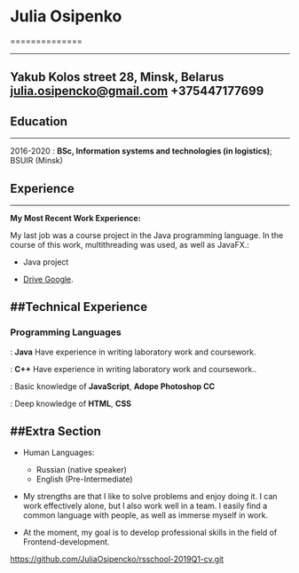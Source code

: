 # Julia Osipenko
==============

-------------------------------------
Yakub Kolos street 28, Minsk, Belarus
julia.osipencko@gmail.com
+375447177699
-------------------------------------

## Education
---------

2016-2020
:   **BSc, Information systems and technologies (in logistics)**; 
    BSUIR (Minsk)

## Experience
----------

**My Most Recent Work Experience:**

My last job was a course project in the Java programming language.
In the course of this work, multithreading was used, as well as JavaFX.:

* Java project

* [Drive Google](https://drive.google.com/open?id=1nwtJVgtDHTHhvAxN8J5HYi5KtIezVyb9). 

##Technical Experience
--------------------

### Programming Languages
:   **Java** Have experience in writing laboratory work and coursework.

:   **C++** Have experience in writing laboratory work and coursework.. 

:   Basic knowledge of **JavaScript**, **Adope Photoshop CC**

:   Deep knowledge of **HTML**, **CSS**


##Extra Section
----------------------------------------

* Human Languages:

     * Russian (native speaker)
     * English (Pre-Intermediate)

* My strengths are that I like to solve problems and enjoy doing it. I can
  work effectively alone, but I also work well in a team. I easily find a
  common language with people, as well as immerse myself in work.

* At the moment, my goal is to develop professional skills in the field of
  Frontend-development.


https://github.com/JuliaOsipencko/rsschool-2019Q1-cv.git